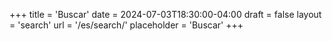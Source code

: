 +++
title = 'Buscar'
date = 2024-07-03T18:30:00-04:00
draft = false
layout = 'search'
url = '/es/search/'
placeholder = 'Buscar'
+++